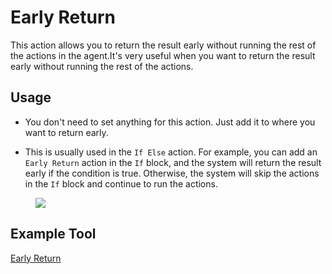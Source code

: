 # Early Return

This action allows you to return the result early without running the rest of the actions in the agent.It's very useful when you want to return the result early without running the rest of the actions.

## Usage

* You don't need to set anything for this action. Just add it to where you want to return early.

* This is usually used in the `If Else` action. For example, you can add an `Early Return` action in the `If` block, and the system will return the result early if the condition is true. Otherwise, the system will skip the actions in the `If` block and continue to run the actions.

<figure><img src="../../../../images/return.png"></figure>


## Example Tool

[Early Return](https://rebyte.ai/p/21b2295005587a5375d8/callable/6b342c4a4042ccc17e58/editor#3)